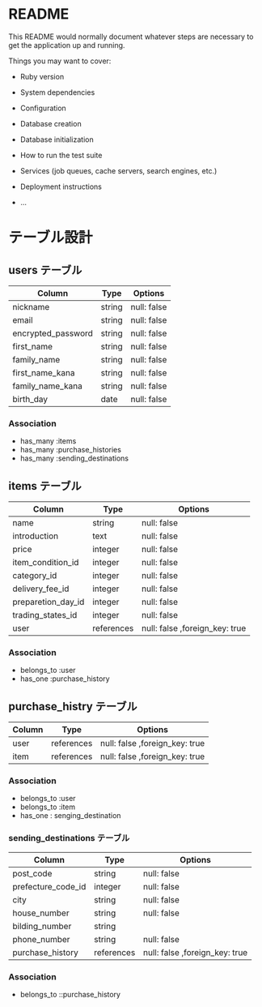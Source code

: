 # README

This README would normally document whatever steps are necessary to get the
application up and running.

Things you may want to cover:

* Ruby version

* System dependencies

* Configuration

* Database creation

* Database initialization

* How to run the test suite

* Services (job queues, cache servers, search engines, etc.)
* Deployment instructions

* ...


# テーブル設計

## users テーブル

| Column             | Type   | Options     |
| ------------------ | ------ | ----------- |
| nickname           | string | null: false |
| email              | string | null: false |
| encrypted_password | string | null: false |
| first_name         | string | null: false |
| family_name        | string | null: false |
| first_name_kana    | string | null: false |
| family_name_kana   | string | null: false |
| birth_day          | date   | null: false |

### Association

- has_many :items
- has_many :purchase_histories
- has_many :sending_destinations


## items テーブル

| Column              | Type    | Options     |
| ------------------- | ------- | ----------- |
| name                | string  | null: false |
| introduction        | text    | null: false |
| price               | integer | null: false |
| item_condition_id   | integer | null: false |
| category_id         | integer | null: false |
| delivery_fee_id     | integer | null: false |
| preparetion_day_id  | integer | null: false |
| trading_states_id   | integer | null: false |
| user                | references | null: false ,foreign_key: true|

### Association
- belongs_to :user
- has_one :purchase_history

## purchase_histry テーブル

| Column | Type       | Options                       |
| ------ | ---------- | ----------------------------- |
| user   | references | null: false ,foreign_key: true|
| item   | references | null: false ,foreign_key: true|

### Association
- belongs_to :user
- belongs_to :item
- has_one : senging_destination


### sending_destinations テーブル

| Column                | Type       | Options     |
| ----------------------| ---------- | ----------- |
| post_code             | string     | null: false |
| prefecture_code_id    | integer    | null: false |
| city                  | string     | null: false |
| house_number          | string     | null: false |
| bilding_number        | string     |             |
| phone_number          | string     | null: false |
| purchase_history      | references | null: false ,foreign_key: true|

### Association
- belongs_to ::purchase_history
